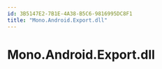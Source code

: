 ```yaml
---
id: 3B5147E2-7B1E-4A38-B5C6-9816995DC8F1
title: "Mono.Android.Export.dll"
---
```


# Mono.Android.Export.dll
